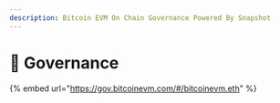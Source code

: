 ```yaml
---
description: Bitcoin EVM On Chain Governance Powered By Snapshot
---
```


# 📓 Governance

{% embed url="https://gov.bitcoinevm.com/#/bitcoinevm.eth" %}
